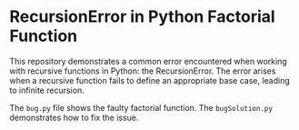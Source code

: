 # RecursionError in Python Factorial Function

This repository demonstrates a common error encountered when working with recursive functions in Python: the RecursionError. The error arises when a recursive function fails to define an appropriate base case, leading to infinite recursion.

The `bug.py` file shows the faulty factorial function. The `bugSolution.py` demonstrates how to fix the issue.
